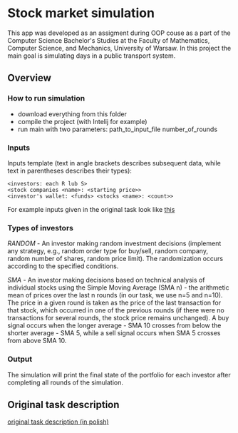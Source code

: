 # Stock market simulation

This app was developed as an assigment during OOP couse as a part of the Computer Science Bachelor's Studies at the Faculty of Mathematics, Computer Science, and Mechanics, University of Warsaw.
In this project the main goal is simulating days in a public transport system.

## Overview
### How to run simulation
- download everything from this folder
- compile the project (with Intelij for example)
- run main with two parameters: path_to_input_file number_of_rounds

### Inputs
Inputs template (text in angle brackets describes subsequent data, while text in parentheses describes their types):

```
<investors: each R lub S>
<stock companies <name>: <starting price>>
<investor's wallet: <funds> <stocks <name>: <count>>
```
For example inputs given in the original task look like [this](./input.txt)

### Types of investors
*RANDOM* - An investor making random investment decisions (implement any strategy, e.g., random order type for buy/sell, random company, random number of shares, random price limit). The randomization occurs according to the specified conditions.

*SMA* - An investor making decisions based on technical analysis of individual stocks using the Simple Moving Average (SMA n) - the arithmetic mean of prices over the last n rounds (in our task, we use n=5 and n=10). The price in a given round is taken as the price of the last transaction for that stock, which occurred in one of the previous rounds (if there were no transactions for several rounds, the stock price remains unchanged). A buy signal occurs when the longer average - SMA 10 crosses from below the shorter average - SMA 5, while a sell signal occurs when SMA 5 crosses from above SMA 10.

### Output
The simulation will print the final state of the portfolio for each investor after completing all rounds of the simulation.

## Original task description
[original task description (in polish)](./Stock-market_task_description.pdf)
